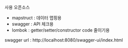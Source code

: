 사용 오픈소스
- mapstruct : 데이터 맵핑용
- swagger : API 체크용
- lombok : getter/setter/constructor code 줄이기용

swagger url : http://localhost:8080/swagger-ui/index.html
